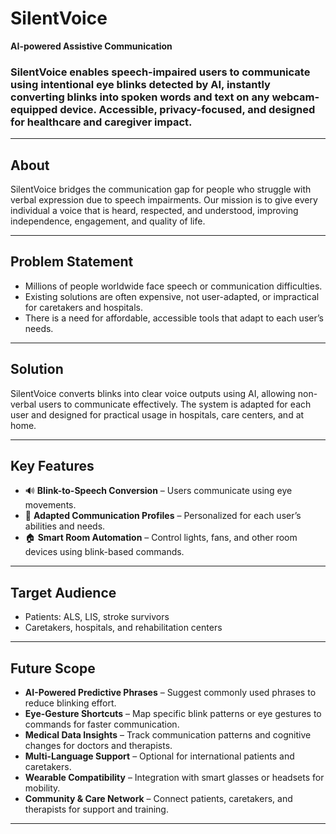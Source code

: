 # SilentVoice

**AI-powered Assistive Communication**


### SilentVoice enables speech-impaired users to communicate using intentional eye blinks detected by AI, instantly converting blinks into spoken words and text on any webcam-equipped device. Accessible, privacy-focused, and designed for healthcare and caregiver impact.
---

## About
SilentVoice bridges the communication gap for people who struggle with verbal expression due to speech impairments. Our mission is to give every individual a voice that is heard, respected, and understood, improving independence, engagement, and quality of life.

---

## Problem Statement
- Millions of people worldwide face speech or communication difficulties.
- Existing solutions are often expensive, not user-adapted, or impractical for caretakers and hospitals.
- There is a need for affordable, accessible tools that adapt to each user’s needs.

---

## Solution
SilentVoice converts blinks into clear voice outputs using AI, allowing non-verbal users to communicate effectively. The system is adapted for each user and designed for practical usage in hospitals, care centers, and at home.

---

## Key Features
- 🔊 **Blink-to-Speech Conversion** – Users communicate using eye movements.
- 🧠 **Adapted Communication Profiles** – Personalized for each user’s abilities and needs.
- 🏠 **Smart Room Automation** – Control lights, fans, and other room devices using blink-based commands.

---

## Target Audience
- Patients: ALS, LIS, stroke survivors
- Caretakers, hospitals, and rehabilitation centers

---



## Future Scope
- **AI-Powered Predictive Phrases** – Suggest commonly used phrases to reduce blinking effort.
- **Eye-Gesture Shortcuts** – Map specific blink patterns or eye gestures to commands for faster communication.
- **Medical Data Insights** – Track communication patterns and cognitive changes for doctors and therapists.
- **Multi-Language Support** – Optional for international patients and caretakers.
- **Wearable Compatibility** – Integration with smart glasses or headsets for mobility.
- **Community & Care Network** – Connect patients, caretakers, and therapists for support and training.

---
